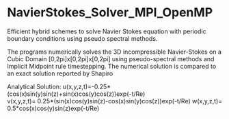 # NavierStokes_Solver_MPI_OpenMP
Efficient hybrid schemes to solve Navier Stokes equation with periodic boundary conditions using pseudo spectral methods.

The programs numerically solves the 3D incompressible Navier-Stokes on a Cubic Domain [0,2pi]x[0,2pi]x[0,2pi] using pseudo-spectral methods and Implicit Midpoint rule timestepping. The numerical solution is compared to an exact solution reported by Shapiro 

Analytical Solution:
u(x,y,z,t)=-0.25*(cos(x)sin(y)sin(z)+sin(x)cos(y)cos(z))exp(-t/Re)  
v(x,y,z,t)= 0.25*(sin(x)cos(y)sin(z)-cos(x)sin(y)cos(z))exp(-t/Re)
w(x,y,z,t)= 0.5*cos(x)cos(y)sin(z)exp(-t/Re)
